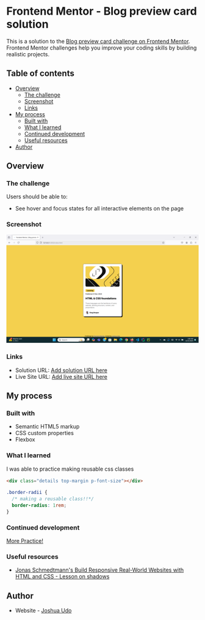 # Frontend Mentor - Blog preview card solution

This is a solution to the [Blog preview card challenge on Frontend Mentor](https://www.frontendmentor.io/challenges/blog-preview-card-ckPaj01IcS). Frontend Mentor challenges help you improve your coding skills by building realistic projects.

## Table of contents

- [Overview](#overview)
  - [The challenge](#the-challenge)
  - [Screenshot](#screenshot)
  - [Links](#links)
- [My process](#my-process)
  - [Built with](#built-with)
  - [What I learned](#what-i-learned)
  - [Continued development](#continued-development)
  - [Useful resources](#useful-resources)
- [Author](#author)

## Overview

### The challenge

Users should be able to:

- See hover and focus states for all interactive elements on the page

### Screenshot

![](<./Screenshot%20(6675).png>)

### Links

- Solution URL: [Add solution URL here](https://your-solution-url.com)
- Live Site URL: [Add live site URL here](https://your-live-site-url.com)

## My process

### Built with

- Semantic HTML5 markup
- CSS custom properties
- Flexbox

### What I learned

I was able to practice making reusable css classes

```html
<div class="details top-margin p-font-size"></div>
```

```css
.border-radii {
  /* making a reusable class!!*/
  border-radius: 1rem;
}
```

### Continued development

[More Practice!](https://media.giphy.com/media/v1.Y2lkPTc5MGI3NjExa3gwenltYTI4N2s1ZHZ3dHR1ems5MTdna3E3c3NkdW02eXNzZWloZCZlcD12MV9naWZzX3NlYXJjaCZjdD1n/3oEjI105rmEC22CJFK/giphy.gif)

### Useful resources

- [Jonas Schmedtmann's Build Responsive Real-World Websites with HTML and CSS - Lesson on shadows](https://www.udemy.com/course/design-and-develop-a-killer-website-with-html5-and-css3)

## Author

- Website - [Joshua Udo](https://github.com/Jemajr)
